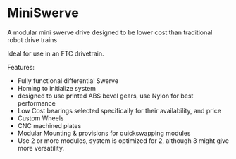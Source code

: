 # MiniSwerve
A modular mini swerve drive designed to be lower cost than traditional robot drive trains

Ideal for use in an FTC drivetrain.

Features:
- Fully functional differential Swerve
- Homing to initialize system
- designed to use printed ABS bevel gears, use Nylon for best performance
- Low Cost bearings selected specifically for their availability, and price
- Custom Wheels
- CNC machined plates
- Modular Mounting & provisions for quickswapping modules
- Use 2 or more modules, system is optimized for 2, although 3 might give more versatility.

